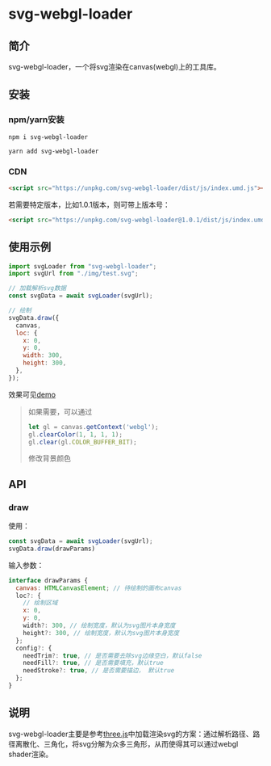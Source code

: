 # svg-webgl-loader

## 简介

svg-webgl-loader，一个将svg渲染在canvas(webgl)上的工具库。

## 安装

### npm/yarn安装

```shell
npm i svg-webgl-loader
```

```shell
yarn add svg-webgl-loader
```

### CDN

```html
<script src="https://unpkg.com/svg-webgl-loader/dist/js/index.umd.js"></script>

```

若需要特定版本，比如1.0.1版本，则可带上版本号：

```html
<script src="https://unpkg.com/svg-webgl-loader@1.0.1/dist/js/index.umd.js"></script>

```

## 使用示例

```js
import svgLoader from "svg-webgl-loader";
import svgUrl from "./img/test.svg";

// 加载解析svg数据
const svgData = await svgLoader(svgUrl);

// 绘制
svgData.draw({
  canvas,
  loc: {
    x: 0,
    y: 0,
    width: 300,
    height: 300,
  },
});
```

效果可见[demo](https://codepen.io/yh418807968/pen/GREMPXw?editors=1011)
> 如果需要，可以通过
> ```js
> let gl = canvas.getContext('webgl');
> gl.clearColor(1, 1, 1, 1);
> gl.clear(gl.COLOR_BUFFER_BIT);
> ```
> 修改背景颜色

## API

### draw

使用：

```js
const svgData = await svgLoader(svgUrl);
svgData.draw(drawParams)
```

输入参数：

```js
interface drawParams {
  canvas: HTMLCanvasElement; // 待绘制的画布canvas
  loc?: {
    // 绘制区域
    x: 0,
    y: 0,
    width?: 300, // 绘制宽度，默认为svg图片本身宽度
    height?: 300, // 绘制宽度，默认为svg图片本身宽度
  };
  config?: {
    needTrim?: true, // 是否需要去除svg边缘空白，默认false
    needFill?: true, // 是否需要填充，默认true
    needStroke?: true, // 是否需要描边， 默认true
  };
}
```

## 说明

svg-webgl-loader主要是参考[three.js](https://github.com/mrdoob/three.js/blob/dev/examples/webgl_loader_svg.html)中加载渲染svg的方案：通过解析路径、路径离散化、三角化，将svg分解为众多三角形，从而使得其可以通过webgl shader渲染。



